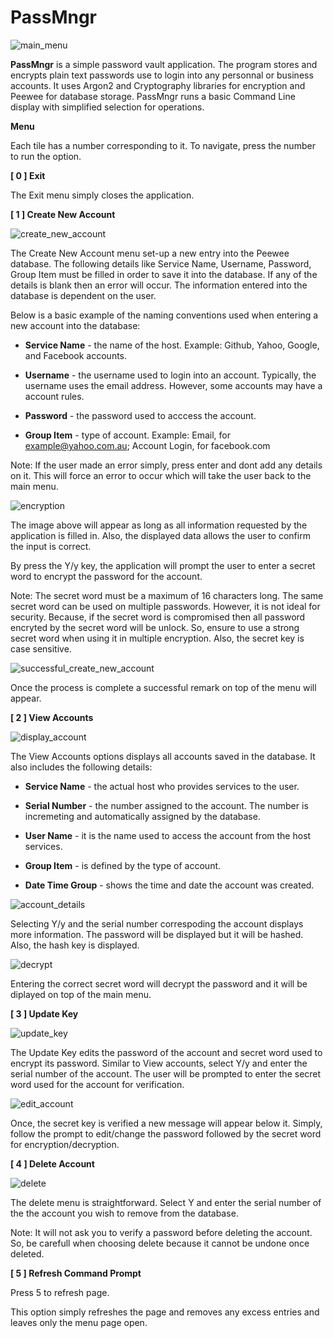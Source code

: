 # PassMngr
![main_menu](https://user-images.githubusercontent.com/51066040/64084137-8babd600-cd6b-11e9-8113-a1c3c0e4b2d1.png)

**PassMngr** is a simple password vault application. The program stores and encrypts plain text passwords use to login into any personnal or business accounts. It uses Argon2 and Cryptography libraries for encryption and Peewee for database storage. PassMngr runs a basic Command Line display with simplified selection for operations.

**Menu**

Each tile has a number corresponding to it. To navigate, press the number to run the option.

**[ 0 ] Exit**

The Exit menu simply closes the application.

**[ 1 ] Create New Account**

![create_new_account](https://user-images.githubusercontent.com/51066040/64084313-9bc4b500-cd6d-11e9-808d-91d4d8aec1da.png)

The Create New Account menu set-up a new entry into the Peewee database. The following details like Service Name, Username, Password, Group Item must be filled in order to save it into the database. If any of the details is blank then an error will occur. The information entered into the database is dependent on the user. 

Below is a basic example of the naming conventions used when entering a new account into the database:

* **Service Name** - the name of the host. Example: Github, Yahoo, Google, and Facebook accounts.

* **Username** - the username used to login into an account. Typically, the username uses the email address. However, some accounts may have a account rules. 

* **Password** - the password used to acccess the account.

* **Group Item** - type of account. Example: Email, for example@yahoo.com.au; Account Login, for facebook.com

Note: If the user made an error simply, press enter and dont add any details on it. This will force an error to occur which will take the user back to the main menu.

![encryption](https://user-images.githubusercontent.com/51066040/64085581-05958c80-cd77-11e9-8b45-bad99d72dd46.png)

The image above will appear as long as all information requested by the application is filled in. Also, the displayed data allows the user to confirm the input is correct.

By press the Y/y key, the application will prompt the user to enter a secret word to encrypt the password for the account.

Note: The secret word must be a maximum of 16 characters long. The same secret word can be used on multiple passwords. However, it is not ideal for security. Because, if the secret word is compromised then all password encryted by the secret word will be unlock. So, ensure to use a strong secret word when using it in multiple encryption. Also, the secret key is case sensitive.

![successful_create_new_account](https://user-images.githubusercontent.com/51066040/64085870-76897400-cd78-11e9-89cb-15033d229361.png)

Once the process is complete a successful remark on top of the menu will appear. 

**[ 2 ] View Accounts**

![display_account](https://user-images.githubusercontent.com/51066040/64086695-0c270280-cd7d-11e9-91d1-bed8079189ac.png)

The View Accounts options displays all accounts saved in the database. It also includes the following details:

* **Service Name** - the actual host who provides services to the user.

* **Serial Number** - the number assigned to the account. The number is incremeting and automatically assigned by the database.

* **User Name** - it is the name used to access the account from the host services.

* **Group Item** - is defined by the type of account.

* **Date Time Group** - shows the time and date the account was created.

![account_details](https://user-images.githubusercontent.com/51066040/64086807-97a09380-cd7d-11e9-8463-67fda32e21ec.png)

Selecting Y/y and the serial number correspoding the account displays more information. The password will be displayed but it will be hashed. Also, the hash key is displayed.

![decrypt](https://user-images.githubusercontent.com/51066040/64089130-fb2fbe80-cd87-11e9-93cf-d55de502ec1b.png)

Entering the correct secret word will decrypt the password and it will be diplayed on top of the main menu.

**[ 3 ] Update Key**

![update_key](https://user-images.githubusercontent.com/51066040/64089715-db4dca00-cd8a-11e9-8898-82e5fb48b364.png)

The Update Key edits the password of the account and secret word used to encrypt its password. Similar to View accounts, select Y/y and enter the serial number of the account. The user will be prompted to enter the secret word used for the account for verification.

![edit_account](https://user-images.githubusercontent.com/51066040/64090474-aa6f9400-cd8e-11e9-8a46-2e98fbafdd77.png)

Once, the secret key is verified a new message will appear below it. Simply, follow the prompt to edit/change the password followed by the secret word for encryption/decryption.

**[ 4 ] Delete Account**

![delete](https://user-images.githubusercontent.com/51066040/64092091-9d56a300-cd96-11e9-88d1-c31c557b812a.png)

The delete menu is straightforward. Select Y and enter the serial number of the the account you wish to remove from the database. 

Note: It will not ask you to verify a password before deleting the account. So, be carefull when choosing delete because it cannot be undone once deleted.

**[ 5 ] Refresh Command Prompt**

Press 5 to refresh page.

This option simply refreshes the page and removes any excess entries and leaves only the menu page open.

